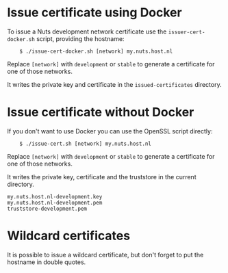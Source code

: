 # Issue certificate using Docker

To issue a Nuts development network certificate use the `issuer-cert-docker.sh` script, providing the hostname:

```shell script
    $ ./issue-cert-docker.sh [network] my.nuts.host.nl
```

Replace `[network]` with `development` or `stable` to generate a certificate for one of those networks.

It writes the private key and certificate in the `issued-certificates` directory.

# Issue certificate without Docker

If you don't want to use Docker you can use the OpenSSL script directly:

```shell script
    $ ./issue-cert.sh [network] my.nuts.host.nl
```

Replace `[network]` with `development` or `stable` to generate a certificate for one of those networks.

It writes the private key, certificate and the truststore in the current directory.

```
my.nuts.host.nl-development.key
my.nuts.host.nl-development.pem
truststore-development.pem
```

# Wildcard certificates

It is possible to issue a wildcard certificate, but don't forget to put the hostname in double quotes.